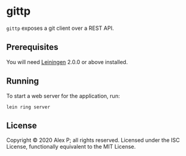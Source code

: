 # gittp

`gittp` exposes a git client over a REST API.

## Prerequisites

You will need [Leiningen] 2.0.0 or above installed.

[leiningen]: https://github.com/technomancy/leiningen

## Running

To start a web server for the application, run:

    lein ring server

## License

Copyright © 2020 Alex P; all rights reserved. Licensed under the ISC License, functionally equivalent to the MIT License.
